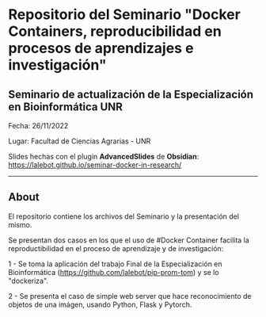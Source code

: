 # Repositorio del Seminario "Docker Containers, reproducibilidad en procesos de aprendizajes e investigación"

## Seminario de actualización de la Especialización en Bioinformática UNR

Fecha: 26/11/2022

Lugar: Facultad de Ciencias Agrarias - UNR

Slides hechas con el plugin __AdvancedSlides__ de __Obsidian__: https://lalebot.github.io/seminar-docker-in-research/

---

## About
El repositorio contiene los archivos del Seminario y la presentación del mismo.

Se presentan dos casos en los que el uso de #Docker Container facilita la reproductibilidad en el proceso de aprendizaje y de investigación:

1 - Se toma la aplicación del trabajo Final de la Especialización en Bioinformática (https://github.com/lalebot/pip-prom-tom) y se lo "dockeriza".

2 - Se presenta el caso de simple web server que hace reconocimiento de objetos de una imágen, usando Python, Flask y Pytorch.
